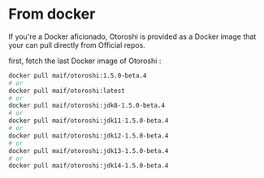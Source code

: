 # From docker

If you're a Docker aficionado, Otoroshi is provided as a Docker image that your can pull directly from Official repos.

first, fetch the last Docker image of Otoroshi :

```sh
docker pull maif/otoroshi:1.5.0-beta.4
# or 
docker pull maif/otoroshi:latest
# or 
docker pull maif/otoroshi:jdk8-1.5.0-beta.4
# or 
docker pull maif/otoroshi:jdk11-1.5.0-beta.4
# or 
docker pull maif/otoroshi:jdk12-1.5.0-beta.4
# or 
docker pull maif/otoroshi:jdk13-1.5.0-beta.4
# or 
docker pull maif/otoroshi:jdk14-1.5.0-beta.4
```